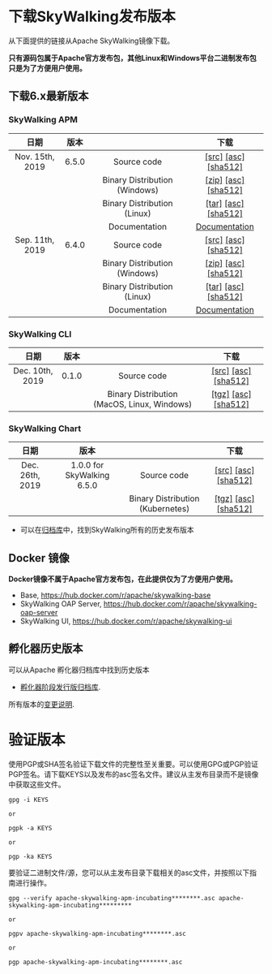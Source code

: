 # 下载SkyWalking发布版本
从下面提供的链接从Apache SkyWalking镜像下载。

**只有源码包属于Apache官方发布包，其他Linux和Windows平台二进制发布包只是为了方便用户使用。**

## 下载6.x最新版本

### SkyWalking APM
| 日期 | 版本| | 下载 |
|:---:|:--:|:--:|:--:|
| Nov. 15th, 2019 | 6.5.0 | Source code| [[src]](https://www.apache.org/dyn/closer.cgi/skywalking/6.5.0/apache-skywalking-apm-6.5.0-src.tgz) [[asc]](https://www.apache.org/dist/skywalking/6.5.0/apache-skywalking-apm-6.5.0-src.tgz.asc) [[sha512]](https://www.apache.org/dist/skywalking/6.5.0/apache-skywalking-apm-6.5.0-src.tgz.sha512)|
| | | Binary Distribution (Windows)| [[zip]](https://www.apache.org/dyn/closer.cgi/skywalking/6.5.0/apache-skywalking-apm-6.5.0.zip) [[asc]](https://www.apache.org/dist/skywalking/6.5.0/apache-skywalking-apm-6.5.0.zip.asc) [[sha512]](https://www.apache.org/dist/skywalking/6.5.0/apache-skywalking-apm-6.5.0.zip.sha512)|
| | | Binary Distribution (Linux) | [[tar]](https://www.apache.org/dyn/closer.cgi/skywalking/6.5.0/apache-skywalking-apm-6.5.0.tar.gz) [[asc]](https://www.apache.org/dist/skywalking/6.5.0/apache-skywalking-apm-6.5.0.tar.gz.asc) [[sha512]](https://www.apache.org/dist/skywalking/6.5.0/apache-skywalking-apm-6.5.0.tar.gz.sha512)|
| | | Documentation| [Documentation](https://github.com/apache/skywalking/blob/v6.5.0/docs/README.md) |
| Sep. 11th, 2019 | 6.4.0 | Source code| [[src]](https://www.apache.org/dyn/closer.cgi/skywalking/6.4.0/apache-skywalking-apm-6.4.0-src.tgz) [[asc]](https://www.apache.org/dist/skywalking/6.4.0/apache-skywalking-apm-6.4.0-src.tgz.asc) [[sha512]](https://www.apache.org/dist/skywalking/6.4.0/apache-skywalking-apm-6.4.0-src.tgz.sha512)|
| | | Binary Distribution (Windows)| [[zip]](https://www.apache.org/dyn/closer.cgi/skywalking/6.4.0/apache-skywalking-apm-6.4.0.zip) [[asc]](https://www.apache.org/dist/skywalking/6.4.0/apache-skywalking-apm-6.4.0.zip.asc) [[sha512]](https://www.apache.org/dist/skywalking/6.4.0/apache-skywalking-apm-6.4.0.zip.sha512)|
| | | Binary Distribution (Linux) | [[tar]](https://www.apache.org/dyn/closer.cgi/skywalking/6.4.0/apache-skywalking-apm-6.4.0.tar.gz) [[asc]](https://www.apache.org/dist/skywalking/6.4.0/apache-skywalking-apm-6.4.0.tar.gz.asc) [[sha512]](https://www.apache.org/dist/skywalking/6.4.0/apache-skywalking-apm-6.4.0.tar.gz.sha512)|
| | | Documentation| [Documentation](https://github.com/apache/skywalking/blob/v6.4.0/docs/README.md) |

### SkyWalking CLI
| 日期 | 版本| | 下载 |
|:---:|:--:|:--:|:--:|
| Dec. 10th, 2019 | 0.1.0 | Source code| [[src]](https://www.apache.org/dyn/closer.cgi/skywalking/cli/0.1.0/skywalking-cli-0.1.0-src.tgz) [[asc]](https://www.apache.org/dist/skywalking/cli/0.1.0/skywalking-cli-0.1.0-src.tgz.asc) [[sha512]](https://www.apache.org/dist/skywalking/cli/0.1.0/skywalking-cli-0.1.0-src.tgz.sha512)|
| | | Binary Distribution (MacOS, Linux, Windows)| [[tgz]](https://www.apache.org/dyn/closer.cgi/skywalking/cli/0.1.0/skywalking-cli-0.1.0-bin.tgz) [[asc]](https://www.apache.org/dist/skywalking/cli/0.1.0/skywalking-cli-0.1.0-bin.tgz.asc) [[sha512]](https://www.apache.org/dist/skywalking/cli/0.1.0/skywalking-cli-0.1.0-bin.tgz.sha512)|

### SkyWalking Chart
| 日期 | 版本| | 下载 |
|:---:|:--:|:--:|:--:|
| Dec. 26th, 2019 | 1.0.0 for SkyWalking 6.5.0 | Source code| [[src]](https://www.apache.org/dyn/closer.cgi/skywalking/kubernetes/1.0.0/skywalking-kubernetes-1.0.0-src.tgz) [[asc]](https://www.apache.org/dyn/closer.cgi/skywalking/kubernetes/1.0.0/skywalking-kubernetes-1.0.0-src.tgz.asc) [[sha512]](https://www.apache.org/dyn/closer.cgi/skywalking/kubernetes/1.0.0/skywalking-kubernetes-1.0.0-src.tgz.sha512)|
| | | Binary Distribution (Kubernetes)| [[tgz]](https://www.apache.org/dyn/closer.cgi/skywalking/kubernetes/1.0.0/skywalking-1.0.0.tgz) [[asc]](https://www.apache.org/dyn/closer.cgi/skywalking/kubernetes/1.0.0/skywalking-1.0.0.tgz.asc) [[sha512]](https://www.apache.org/dyn/closer.cgi/skywalking/kubernetes/1.0.0/skywalking-1.0.0.tgz.sha512)|


* 可以在[归档库](https://archive.apache.org/dist/skywalking/)中，找到SkyWalking所有的历史发布版本

## Docker 镜像
**Docker镜像不属于Apache官方发布包，在此提供仅为了方便用户使用。**

- Base, https://hub.docker.com/r/apache/skywalking-base
- SkyWalking OAP Server, https://hub.docker.com/r/apache/skywalking-oap-server
- SkyWalking UI, https://hub.docker.com/r/apache/skywalking-ui

## 孵化器历史版本
可以从Apache 孵化器归档库中找到历史版本

* [孵化器阶段发行版归档库](ttps://archive.apache.org/dist/incubator/skywalking/).

所有版本的[变更说明](https://github.com/apache/incubator-skywalking/blob/master/CHANGES.md).

# 验证版本
使用PGP或SHA签名验证下载文件的完整性至关重要。可以使用GPG或PGP验证PGP签名。请下载KEYS以及发布的asc签名文件。建议从主发布目录而不是镜像中获取这些文件。

```
gpg -i KEYS

or

pgpk -a KEYS

or

pgp -ka KEYS
```

要验证二进制文件/源，您可以从主发布目录下载相关的asc文件，并按照以下指南进行操作。

```
gpg --verify apache-skywalking-apm-incubating********.asc apache-skywalking-apm-incubating*********

or

pgpv apache-skywalking-apm-incubating********.asc

or

pgp apache-skywalking-apm-incubating********.asc
```
